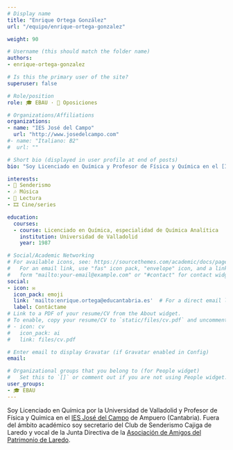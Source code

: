 ```yaml
---
# Display name
title: "Enrique Ortega González"
url: "/equipo/enrique-ortega-gonzalez"

weight: 90

# Username (this should match the folder name)
authors:
- enrique-ortega-gonzalez

# Is this the primary user of the site?
superuser: false

# Role/position
role: 🎓 EBAU · 📝 Oposiciones

# Organizations/Affiliations
organizations:
- name: "IES José del Campo"
  url: "http://www.josedelcampo.com"
#- name: "Italiano: B2"
#  url: ""  

# Short bio (displayed in user profile at end of posts)
bio: "Soy Licenciado en Química y Profesor de Física y Química en el [IES José del Campo](http://www.josedelcampo.com) de Ampuero (Cantabria)."

interests:
- 🥾 Senderismo
- 🎶 Música
- 📖 Lectura
- 🎞️ Cine/series

education:
  courses:
  - course: Licenciado en Química, especialidad de Química Analítica
    institution: Universidad de Valladolid
    year: 1987  

# Social/Academic Networking
# For available icons, see: https://sourcethemes.com/academic/docs/page-builder/#icons
#   For an email link, use "fas" icon pack, "envelope" icon, and a link in the
#   form "mailto:your-email@example.com" or "#contact" for contact widget.
social:
- icon: ✉️
  icon_pack: emoji
  link: 'mailto:enrique.ortega@educantabria.es'  # For a direct email link, use "mailto:test@example.org".
  label: Contáctame
# Link to a PDF of your resume/CV from the About widget.
# To enable, copy your resume/CV to `static/files/cv.pdf` and uncomment the lines below.
# - icon: cv
#   icon_pack: ai
#   link: files/cv.pdf

# Enter email to display Gravatar (if Gravatar enabled in Config)
email:

# Organizational groups that you belong to (for People widget)
#   Set this to `[]` or comment out if you are not using People widget.
user_groups:
- 🎓 EBAU
---
```


Soy Licenciado en Química por la Universidad de Valladolid y Profesor de Física y Química en el [IES José del Campo](http://www.josedelcampo.com) de Ampuero (Cantabria). Fuera del ámbito académico soy secretario del Club de Senderismo Cajiga de Laredo y vocal de la Junta Directiva de la [Asociación de Amigos del Patrimonio de Laredo](https://amigospatrimoniolaredo.es).